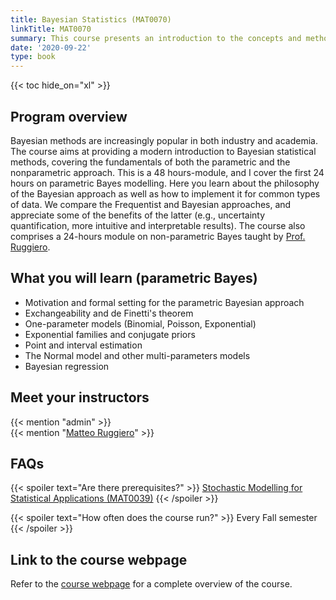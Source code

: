 ```yaml
---
title: Bayesian Statistics (MAT0070)
linkTitle: MAT0070
summary: This course presents an introduction to the concepts and methods of Bayesian inference, with a focus on both theory and modelling.
date: '2020-09-22'
type: book
---
```


{{< toc hide_on="xl" >}}

## Program overview

Bayesian methods are increasingly popular in both industry and academia. The course aims at providing a modern introduction to Bayesian statistical methods, covering the fundamentals of both the parametric and the nonparametric approach. This is a 48 hours-module, and I cover the first 24 hours on parametric Bayes modelling. Here you learn about the philosophy of the Bayesian approach as well as how to implement it for common types of data. We compare the Frequentist and Bayesian approaches, and appreciate some of the benefits of the latter (e.g., uncertainty quantification, more intuitive and interpretable results). The course also comprises a 24-hours module on non-parametric Bayes taught by [Prof. Ruggiero](https://www.matteoruggiero.it/). 


## What you will learn (parametric Bayes)

- Motivation and formal setting for the parametric Bayesian approach
- Exchangeability and de Finetti's theorem
- One-parameter models (Binomial, Poisson, Exponential)
- Exponential families and conjugate priors
- Point and interval estimation
- The Normal model and other multi-parameters models
- Bayesian regression


## Meet your instructors

{{< mention "admin" >}} \
{{< mention "[Matteo Ruggiero](https://www.matteoruggiero.it/)" >}}

## FAQs

{{< spoiler text="Are there prerequisites?" >}}
[Stochastic Modelling for Statistical Applications (MAT0039)](https://www.master-sds.unito.it/do/corsi.pl/Show?_id=lrta)
{{< /spoiler >}}

{{< spoiler text="How often does the course run?" >}}
Every Fall semester
{{< /spoiler >}}

## Link to the course webpage

Refer to the [course webpage](https://www.master-sds.unito.it/do/corsi.pl/Show?_id=22bc) for a complete overview of the course.
